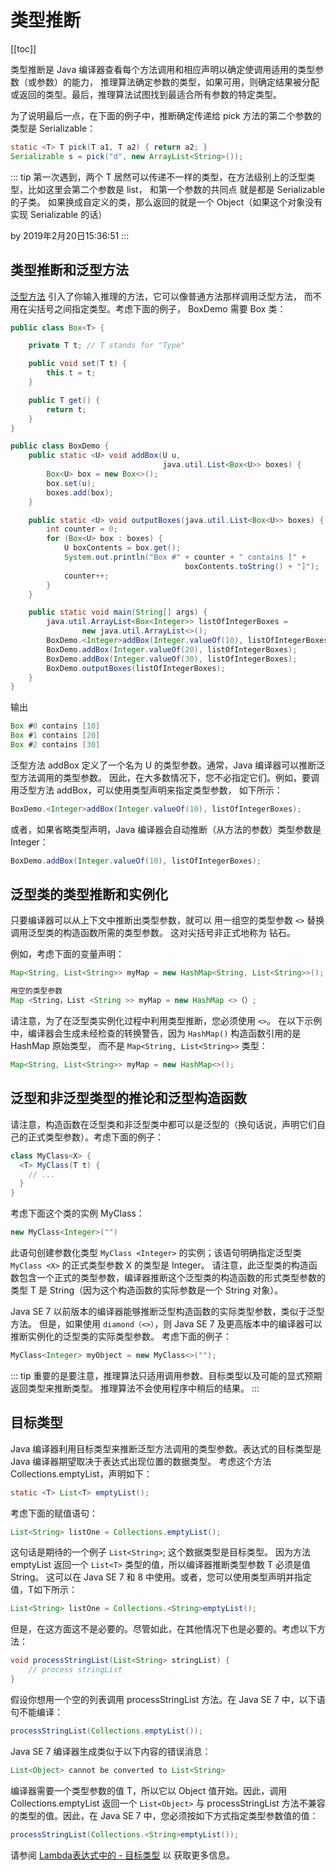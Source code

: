 # 类型推断
[[toc]]

类型推断是 Java 编译器查看每个方法调用和相应声明以确定使调用适用的类型参数（或参数）的能力，
推理算法确定参数的类型，如果可用，则确定结果被分配或返回的类型。最后，推理算法试图找到最适合所有参数的特定类型。

为了说明最后一点，在下面的例子中，推断确定传递给 pick 方法的第二个参数的类型是 Serializable：

```java
static <T> T pick(T a1, T a2) { return a2; }
Serializable s = pick("d", new ArrayList<String>());
```

::: tip
第一次遇到，两个 T 居然可以传递不一样的类型，在方法级别上的泛型类型，比如这里会第二个参数是 list，
和第一个参数的共同点 就是都是 Serializable 的子类。
如果换成自定义的类，那么返回的就是一个 Object（如果这个对象没有实现 Serializable 的话）

by 2019年2月20日15:36:51
:::

## 类型推断和泛型方法

[泛型方法](./methods.md) 引入了你输入推理的方法，它可以像普通方法那样调用泛型方法，
而不用在尖括号之间指定类型。考虑下面的例子， BoxDemo 需要 Box 类：

```java
public class Box<T> {

    private T t; // T stands for "Type"

    public void set(T t) {
        this.t = t;
    }

    public T get() {
        return t;
    }
}

public class BoxDemo {
    public static <U> void addBox(U u,
                                  java.util.List<Box<U>> boxes) {
        Box<U> box = new Box<>();
        box.set(u);
        boxes.add(box);
    }

    public static <U> void outputBoxes(java.util.List<Box<U>> boxes) {
        int counter = 0;
        for (Box<U> box : boxes) {
            U boxContents = box.get();
            System.out.println("Box #" + counter + " contains [" +
                                       boxContents.toString() + "]");
            counter++;
        }
    }

    public static void main(String[] args) {
        java.util.ArrayList<Box<Integer>> listOfIntegerBoxes =
                new java.util.ArrayList<>();
        BoxDemo.<Integer>addBox(Integer.valueOf(10), listOfIntegerBoxes);
        BoxDemo.addBox(Integer.valueOf(20), listOfIntegerBoxes);
        BoxDemo.addBox(Integer.valueOf(30), listOfIntegerBoxes);
        BoxDemo.outputBoxes(listOfIntegerBoxes);
    }
}
```
输出

```java
Box #0 contains [10]
Box #1 contains [20]
Box #2 contains [30]
```

泛型方法 addBox 定义了一个名为 U 的类型参数。通常，Java 编译器可以推断泛型方法调用的类型参数。
因此，在大多数情况下，您不必指定它们。例如，要调用泛型方法 addBox，可以使用类型声明来指定类型参数，
如下所示：

```java
BoxDemo.<Integer>addBox(Integer.valueOf(10), listOfIntegerBoxes);
```

或者，如果省略类型声明，Java 编译器会自动推断（从方法的参数）类型参数是 Integer：

```java
BoxDemo.addBox(Integer.valueOf(10), listOfIntegerBoxes);

```

## 泛型类的类型推断和实例化

只要编译器可以从上下文中推断出类型参数，就可以 用一组空的类型参数 `<>` 替换调用泛型类的构造函数所需的类型参数。
这对尖括号非正式地称为 钻石。

例如，考虑下面的变量声明：

```java
Map<String, List<String>> myMap = new HashMap<String, List<String>>();

用空的类型参数
Map <String，List <String >> myMap = new HashMap <>（）;
```

请注意，为了在泛型类实例化过程中利用类型推断，您必须使用 `<>`。
在以下示例中，编译器会生成未经检查的转换警告，因为 `HashMap()` 构造函数引用的是 HashMap 原始类型，
而不是 `Map<String, List<String>>` 类型：


```java
Map<String, List<String>> myMap = new HashMap<>();
```

## 泛型和非泛型类型的推论和泛型构造函数

请注意，构造函数在泛型类和非泛型类中都可以是泛型的（换句话说，声明它们自己的正式类型参数）。考虑下面的例子：

```java
class MyClass<X> {
  <T> MyClass(T t) {
    // ...
  }
}
```

考虑下面这个类的实例 MyClass：

```java
new MyClass<Integer>("")
```

此语句创建参数化类型 `MyClass <Integer>` 的实例；该语句明确指定泛型类 `MyClass <X>` 的正式类型参数 X 的类型是 Integer。
请注意，此泛型类的构造函数包含一个正式的类型参数，编译器推断这个泛型类的构造函数的形式类型参数的类型 T 是 String（因为这个构造函数的实际参数是一个 String 对象）。

Java SE 7 以前版本的编译器能够推断泛型构造函数的实际类型参数，类似于泛型方法。
但是，如果使用 `diamond（<>）`，则 Java SE 7 及更高版本中的编译器可以推断实例化的泛型类的实际类型参数。
考虑下面的例子：


```java
MyClass<Integer> myObject = new MyClass<>("");
```
::: tip
重要的是要注意，推理算法只适用调用参数、目标类型以及可能的显式预期返回类型来推断类型。
推理算法不会使用程序中稍后的结果。
:::

## 目标类型

Java 编译器利用目标类型来推断泛型方法调用的类型参数。表达式的目标类型是 Java 编译器期望取决于表达式出现位置的数据类型。
考虑这个方法 Collections.emptyList，声明如下：

```java
static <T> List<T> emptyList();
```

考虑下面的赋值语句：

```java
List<String> listOne = Collections.emptyList();
```

这句话是期待的一个例子  `List<String>`; 这个数据类型是目标类型。
因为方法 emptyList 返回一个  `List<T>` 类型的值，所以编译器推断类型参数 T 必须是值 String。
这可以在 Java SE 7 和 8 中使用。或者，您可以使用类型声明并指定值，T如下所示：

```java
List<String> listOne = Collections.<String>emptyList();
```

但是，在这方面这不是必要的。尽管如此，在其他情况下也是必要的。考虑以下方法：

```java
void processStringList(List<String> stringList) {
    // process stringList
}
```
假设你想用一个空的列表调用 processStringList 方法。在 Java SE 7 中，以下语句不能编译：

```java
processStringList(Collections.emptyList());
```

Java SE 7 编译器生成类似于以下内容的错误消息：

```java
List<Object> cannot be converted to List<String>
```

编译器需要一个类型参数的值 T，所以它以 Object 值开始。因此，调用 Collections.emptyList 返回一个 `List<Object>`
与 processStringList 方法不兼容的类型的值。因此，在 Java SE 7 中，您必须按如下方式指定类型参数值的值：

```java
processStringList(Collections.<String>emptyList());
```

请参阅 [Lambda表达式中的  - 目标类型](../javaoo/lambdaexpressions.md) 以 获取更多信息。
